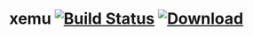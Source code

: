 xemu [![Build Status](https://github.com/mborgerson/xemu/workflows/Build/badge.svg?branch=master)](https://github.com/mborgerson/xemu/actions?query=branch%3Amaster) [![Download](https://img.shields.io/badge/-Download-blue)](https://github.com/mborgerson/xemu/releases/latest)
====
